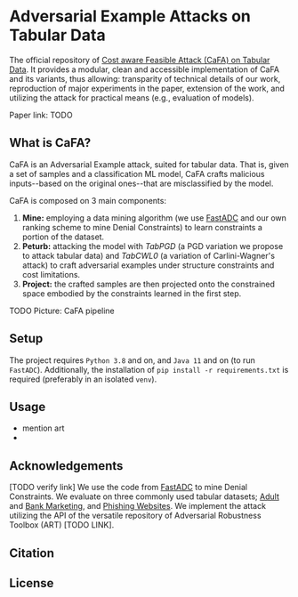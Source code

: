 
# Adversarial Example Attacks on Tabular Data
The official repository of [Cost aware Feasible Attack (CaFA) on Tabular Data](TODO-LINK). It provides a modular, clean and 
accessible implementation of CaFA and its variants, thus allowing: transparity of technical details of our work, 
reproduction of major experiments in the paper, extension of the work, 
and utilizing the attack for practical means (e.g., evaluation of models).

Paper link: TODO

## What is CaFA?
CaFA is an Adversarial Example attack, suited for tabular data. That is, given a set of samples and a classification 
ML model, CaFA crafts malicious inputs--based on the original ones--that are misclassified by the model.

CaFA is composed on 3 main components:
1. **Mine:** employing a data mining algorithm (we use [FastADC](TODO) and our own ranking scheme to mine Denial 
Constraints) to learn constraints a portion of the dataset.
2. **Peturb:** attacking the model with *TabPGD* (a PGD variation we propose to attack tabular data) and *TabCWL0* (a variation of 
Carlini-Wagner's attack) to craft adversarial examples under structure constraints and cost limitations.
3. **Project:** the crafted samples are then projected onto the constrained space embodied by the constraints learned in the first step.

TODO Picture: CaFA pipeline


## Setup
The project requires `Python 3.8` and on, and `Java 11` and on (to run `FastADC`). Additionally, 
the installation of `pip install -r requirements.txt` is required (preferably in an isolated `venv`).

## Usage
* mention art
* 
## Acknowledgements  
[TODO verify link]
We use the code from [FastADC](TODO) to mine Denial Constraints. We evaluate on three commonly used tabular datasets;
[Adult](https://archive.ics.uci.edu/ml/datasets/adult) and 
[Bank Marketing](https://archive.ics.uci.edu/ml/datasets/bank+marketing), and
[Phishing Websites](https://archive.ics.uci.edu/ml/datasets/phishing+websites). We implement the attack utilizing the
API of the versatile repository of Adversarial Robustness Toolbox (ART) [TODO LINK].


## Citation

## License
